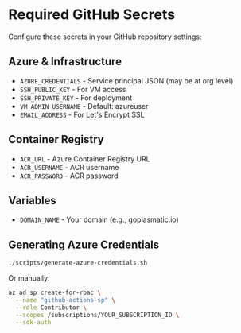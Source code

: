 # Required GitHub Secrets

Configure these secrets in your GitHub repository settings:

## Azure & Infrastructure
- `AZURE_CREDENTIALS` - Service principal JSON (may be at org level)
- `SSH_PUBLIC_KEY` - For VM access
- `SSH_PRIVATE_KEY` - For deployment
- `VM_ADMIN_USERNAME` - Default: azureuser
- `EMAIL_ADDRESS` - For Let's Encrypt SSL

## Container Registry
- `ACR_URL` - Azure Container Registry URL
- `ACR_USERNAME` - ACR username
- `ACR_PASSWORD` - ACR password

## Variables
- `DOMAIN_NAME` - Your domain (e.g., goplasmatic.io)

## Generating Azure Credentials

```bash
./scripts/generate-azure-credentials.sh
```

Or manually:
```bash
az ad sp create-for-rbac \
  --name "github-actions-sp" \
  --role Contributor \
  --scopes /subscriptions/YOUR_SUBSCRIPTION_ID \
  --sdk-auth
```